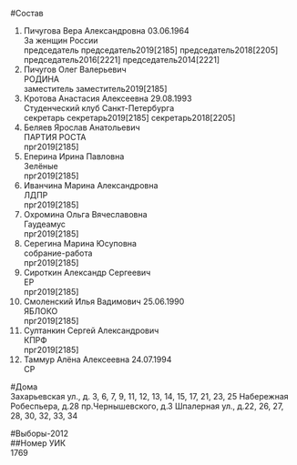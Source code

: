 #Состав  
1. Пичугова Вера Александровна 03.06.1964  
    За женщин России  
    председатель председатель2019[2185] председатель2018[2205] председатель2016[2221] председатель2014[2221]  
2. Пичугов Олег Валерьевич  
    РОДИНА  
    заместитель заместитель2019[2185]  
3. Кротова Анастасия Алексеевна 29.08.1993  
    Студенческий клуб Санкт-Петербурга  
    секретарь секретарь2019[2185] секретарь2018[2205]  
4. Беляев Ярослав Анатольевич  
    ПАРТИЯ РОСТА  
    прг2019[2185]  
5. Еперина Ирина Павловна  
    Зелёные  
    прг2019[2185]  
6. Иванчина Марина Александровна  
    ЛДПР  
    прг2019[2185]  
7. Охромина Ольга Вячеславовна  
    Гаудеамус  
    прг2019[2185]  
8. Серегина Марина Юсуповна  
    собрание-работа  
    прг2019[2185]  
9. Сироткин Александр Сергеевич  
    ЕР  
    прг2019[2185]  
10. Смоленский Илья Вадимович 25.06.1990  
    ЯБЛОКО  
    прг2019[2185]  
11. Султанкин Сергей Александрович  
    КПРФ  
    прг2019[2185]  
12. Таммур Алёна Алексеевна 24.07.1994  
    СР  
  
#Дома  
Захарьевская ул., д. 3, 6, 7, 9, 11, 12, 13, 14, 15, 17, 21, 23, 25 Набережная Робеспьера, д.28  пр.Чернышевского, д.3 Шпалерная ул., д.22, 26, 27, 28, 30, 32, 33, 34  
  
#Выборы-2012  
##Номер УИК  
1769  
